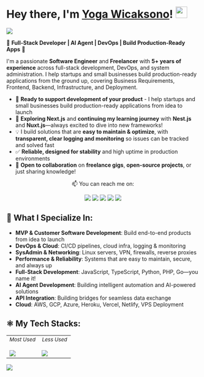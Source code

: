 # Hey there, I'm <a href="https://www.linkedin.com/in/yogawcksn/">Yoga Wicaksono</a>! <img src="https://media.giphy.com/media/hvRJCLFzcasrR4ia7z/giphy.gif" width="30">
<img src="https://img.shields.io/badge/UTC%20+7-Jakarta-black?style=for-the-badge&logo=clock&logoColor=white" />

🚀 **Full-Stack Developer | AI Agent | DevOps | Build Production-Ready Apps** 🚀

I'm a passionate **Software Engineer** and **Freelancer** with **5+ years of experience** across full-stack development, DevOps, and system administration. I help startups and small businesses build production-ready applications from the ground up, covering Business Requirements, Frontend, Backend, Infrastructure, and Deployment.

- 🚀 **Ready to support development of your product** - I help startups and small businesses build production-ready applications from idea to launch
- 🌱 **Exploring Next.js** and **continuing my learning journey** with **Nest.js** and **Nuxt.js**—always excited to dive into new frameworks!
- 💡 I build solutions that are **easy to maintain & optimize**, with **transparent, clear logging and monitoring** so issues can be tracked and solved fast
- ✅ **Reliable, designed for stability** and high uptime in production environments
- 🔗 **Open to collaboration** on **freelance gigs**, **open-source projects**, or just sharing knowledge!

<p align="center">📫 You can reach me on:  </p>

<div align="center">
  <a href="mailto:yogawicaksono20@gmail.com" target="_blank"><img src="https://img.shields.io/badge/Email-black?style=for-the-badge&logo=gmail&logoColor=white" /></a>
  <a href="https://yogawicak.my.id" target="_blank"><img src="https://img.shields.io/badge/Website-black?style=for-the-badge&logo=google-chrome&logoColor=white" /></a>
  <a href="https://www.linkedin.com/in/yogawcksn/" target="_blank"><img src="https://img.shields.io/badge/LinkedIn-black?style=for-the-badge&logo=linkedin&logoColor=white" /></a>
  <a href="https://www.upwork.com/freelancers/yogawicaksono" target="_blank"><img src="https://img.shields.io/badge/Upwork-black?style=for-the-badge&logo=upwork&logoColor=white" /></a>
  <a href="https://x.com/yogawicak" target="_blank"><img src="https://img.shields.io/badge/Twitter-black?style=for-the-badge&logo=x&logoColor=white" /></a>
</div>

<!-- ## 📈 Github Stats: -->
<!-- ![Idin's GitHub stats](https://stats-idindev.vercel.app/api?username=yogawicak&include_all_commits=true&show_icons=true&theme=aura_dark&hide_border=true)
![Idin's GitHub Streak Stats](https://github-readme-streak-stats.herokuapp.com/?user=yogawicak&theme=aura_dark&hide_border=true) -->

<!-- ## 🏆 Some of my Proudest Achievements: -->
<!-- - ⚡️ Boosted transaction speed by **100%** and reduced errors by **40%** through a custom retail system.
- 🛠 Built an all-in-one dashboard for better operational visibility.
- 🍽 Simplified canteen operations with a **QR code ordering system**, doubling service speed.
- 🏦 Cut down resolution time by **50%** for consumer disputes via an online dispute platform.
- 🔍 Expanded reach by integrating **15+ insurance services** across Indonesia and Thailand.
- 🏭 Improved customer experience with a real-time queue management system. -->

## 🎯 What I Specialize In:
- **MVP & Customer Software Development**: Build end-to-end products from idea to launch
- **DevOps & Cloud**: CI/CD pipelines, cloud infra, logging & monitoring
- **SysAdmin & Networking**: Linux servers, VPN, firewalls, reverse proxies
- **Performance & Reliability**: Systems that are easy to maintain, secure, and always up
- **Full-Stack Development**: JavaScript, TypeScript, Python, PHP, Go—you name it!
- **AI Agent Development**: Building intelligent automation and AI-powered solutions
- **API Integration**: Building bridges for seamless data exchange
- **Cloud**: AWS, GCP, Azure, Heroku, Vercel, Netlify, VPS Deployment

## ⚛ My Tech Stacks:
<table>
<tr>
<td width="50%" valign="top">
    <div style="text-align: center;">
        <sub><i>Most Used</i></sub>
    </div>
    <br/>
    <img src="https://skillicons.dev/icons?i=javascript,typescript,html,css,nodejs,webpack,react,nextjs,vue,nuxtjs,tailwind,vite,nestjs,express,py,django,go,postgresql,aws,rabbitmq,docker,postman&perline=6" />
</td>
<td width="50%" valign="top">
    <div style="text-align: center;">
        <sub><i>Less Used</i></sub>
    </div>
    <br/>
    <img src="https://skillicons.dev/icons?i=figma,php,mysql,graphql,bun,bootstrap,laravel,prisma,redis,jenkins,nginx,flutter,firebase,gcp,jquery,linux&perline=6" />
</td>
</tr>
</table>

![](https://komarev.com/ghpvc/?username=yogawicak&color=dc143c)